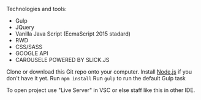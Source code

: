 Technologies and tools:
* Gulp
* JQuery
* Vanilla Java Script (EcmaScript 2015 stadard)
* RWD
* CSS/SASS
* GOOGLE API
* CAROUSELE POWERED BY SLICK.JS

Clone or download this Git repo onto your computer.
Install [Node.js](https://nodejs.org/en/) if you don't have it yet.
Run `npm install`
Run `gulp` to run the default Gulp task

To open project use "Live Server" in VSC or else staff like this in other IDE.

 
